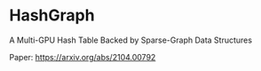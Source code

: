 # HashGraph

A Multi-GPU Hash Table Backed by Sparse-Graph Data Structures

Paper: https://arxiv.org/abs/2104.00792
